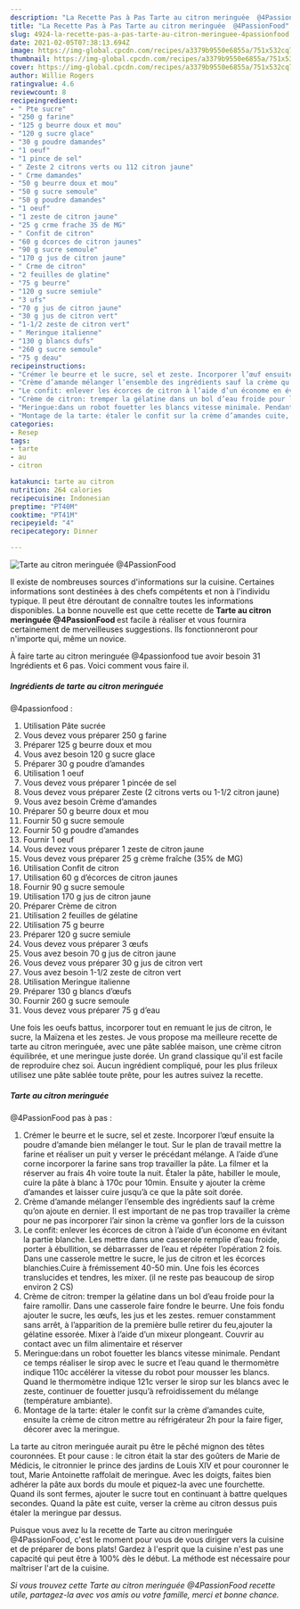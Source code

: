 ```yaml
---
description: "La Recette Pas à Pas Tarte au citron meringuée  @4PassionFood"
title: "La Recette Pas à Pas Tarte au citron meringuée  @4PassionFood"
slug: 4924-la-recette-pas-a-pas-tarte-au-citron-meringuee-4passionfood
date: 2021-02-05T07:38:13.694Z
image: https://img-global.cpcdn.com/recipes/a3379b9550e6855a/751x532cq70/tarte-au-citron-meringuee-4passionfood-photo-principale-de-la-recette.jpg
thumbnail: https://img-global.cpcdn.com/recipes/a3379b9550e6855a/751x532cq70/tarte-au-citron-meringuee-4passionfood-photo-principale-de-la-recette.jpg
cover: https://img-global.cpcdn.com/recipes/a3379b9550e6855a/751x532cq70/tarte-au-citron-meringuee-4passionfood-photo-principale-de-la-recette.jpg
author: Willie Rogers
ratingvalue: 4.6
reviewcount: 8
recipeingredient:
- " Pte sucre"
- "250 g farine"
- "125 g beurre doux et mou"
- "120 g sucre glace"
- "30 g poudre damandes"
- "1 oeuf"
- "1 pince de sel"
- " Zeste 2 citrons verts ou 112 citron jaune"
- " Crme damandes"
- "50 g beurre doux et mou"
- "50 g sucre semoule"
- "50 g poudre damandes"
- "1 oeuf"
- "1 zeste de citron jaune"
- "25 g crme frache 35 de MG"
- " Confit de citron"
- "60 g dcorces de citron jaunes"
- "90 g sucre semoule"
- "170 g jus de citron jaune"
- " Crme de citron"
- "2 feuilles de glatine"
- "75 g beurre"
- "120 g sucre semiule"
- "3 ufs"
- "70 g jus de citron jaune"
- "30 g jus de citron vert"
- "1-1/2 zeste de citron vert"
- " Meringue italienne"
- "130 g blancs dufs"
- "260 g sucre semoule"
- "75 g deau"
recipeinstructions:
- "Crémer le beurre et le sucre, sel et zeste. Incorporer l’œuf ensuite la poudre d’amande bien mélanger le tout. Sur le plan de travail mettre la farine et réaliser un puit y verser le précédant mélange. A l’aide d’une corne incorporer la farine sans trop travailler la pâte. La filmer et la réserver au frais 4h voire toute la nuit. Étaler la pâte, habiller le moule, cuire la pâte à blanc à 170c pour 10min. Ensuite y ajouter la crème d’amandes et laisser cuire jusqu’à ce que la pâte soit dorée."
- "Crème d’amande mélanger l’ensemble des ingrédients sauf la crème qu’on ajoute en dernier. Il est important de ne pas trop travailler la crème pour ne pas incorporer l’air sinon la crème va gonfler lors de la cuisson"
- "Le confit: enlever les écorces de citron à l’aide d’un économe en évitant la partie blanche. Les mettre dans une casserole remplie d’eau froide, porter à ébullition, se débarrasser de l’eau et répéter l’opération 2 fois. Dans une casserole mettre le sucre, le jus de citron et les écorces blanchies.Cuire à frémissement 40-50 min. Une fois les écorces translucides et tendres, les mixer. (il ne reste pas beaucoup de sirop environ 2 CS)"
- "Crème de citron: tremper la gélatine dans un bol d’eau froide pour la faire ramollir. Dans une casserole faire fondre le beurre. Une fois fondu ajouter le sucre, les œufs, les jus et les zestes. remuer constamment sans arrêt, à l’apparition de la première bulle retirer du feu,ajouter la gélatine essorée. Mixer à l’aide d’un mixeur plongeant. Couvrir au contact avec un film alimentaire et réserver"
- "Meringue:dans un robot fouetter les blancs vitesse minimale. Pendant ce temps réaliser le sirop avec le sucre et l’eau quand le thermomètre indique 110c accélérer la vitesse du robot pour mousser les blancs. Quand le thermomètre indique 121c verser le sirop sur les blancs avec le zeste, continuer de fouetter jusqu’à refroidissement du mélange (température ambiante)."
- "Montage de la tarte: étaler le confit sur la crème d’amandes cuite, ensuite la crème de citron mettre au réfrigérateur 2h pour la faire figer, décorer avec la meringue."
categories:
- Resep
tags:
- tarte
- au
- citron

katakunci: tarte au citron 
nutrition: 264 calories
recipecuisine: Indonesian
preptime: "PT40M"
cooktime: "PT41M"
recipeyield: "4"
recipecategory: Dinner

---
```



![Tarte au citron meringuée 
@4PassionFood](https://img-global.cpcdn.com/recipes/a3379b9550e6855a/751x532cq70/tarte-au-citron-meringuee-4passionfood-photo-principale-de-la-recette.jpg)

Il existe de nombreuses sources d'informations sur la cuisine. Certaines informations sont destinées à des chefs compétents et non à l'individu typique. Il peut être déroutant de connaître toutes les informations disponibles. La bonne nouvelle est que cette recette de <strong> Tarte au citron meringuée 
@4PassionFood </strong> est facile à réaliser et vous fournira certainement de merveilleuses suggestions. Ils fonctionneront pour n'importe qui, même un novice.

<!--inarticleads1-->

À faire tarte au citron meringuée 
@4passionfood tue avoir besoin 31 Ingrédients et 6 pas. Voici comment vous faire il.

##### Ingrédients de tarte au citron meringuée 
@4passionfood :

1. Utilisation  Pâte sucrée
1. Vous devez vous préparer 250 g farine
1. Préparer 125 g beurre doux et mou
1. Vous avez besoin 120 g sucre glace
1. Préparer 30 g poudre d’amandes
1. Utilisation 1 oeuf
1. Vous devez vous préparer 1 pincée de sel
1. Vous devez vous préparer  Zeste (2 citrons verts ou 1-1/2 citron jaune)
1. Vous avez besoin  Crème d’amandes
1. Préparer 50 g beurre doux et mou
1. Fournir 50 g sucre semoule
1. Fournir 50 g poudre d’amandes
1. Fournir 1 oeuf
1. Vous devez vous préparer 1 zeste de citron jaune
1. Vous devez vous préparer 25 g crème fraîche (35% de MG)
1. Utilisation  Confit de citron
1. Utilisation 60 g d’écorces de citron jaunes
1. Fournir 90 g sucre semoule
1. Utilisation 170 g jus de citron jaune
1. Préparer  Crème de citron
1. Utilisation 2 feuilles de gélatine
1. Utilisation 75 g beurre
1. Préparer 120 g sucre semiule
1. Vous devez vous préparer 3 œufs
1. Vous avez besoin 70 g jus de citron jaune
1. Vous devez vous préparer 30 g jus de citron vert
1. Vous avez besoin 1-1/2 zeste de citron vert
1. Utilisation  Meringue italienne
1. Préparer 130 g blancs d’œufs
1. Fournir 260 g sucre semoule
1. Vous devez vous préparer 75 g d’eau


Une fois les oeufs battus, incorporer tout en remuant le jus de citron, le sucre, la Maïzena et les zestes. Je vous propose ma meilleure recette de tarte au citron meringuée, avec une pâte sablée maison, une crème citron équilibrée, et une meringue juste dorée. Un grand classique qu&#39;il est facile de reproduire chez soi. Aucun ingrédient compliqué, pour les plus frileux utilisez une pâte sablée toute prête, pour les autres suivez la recette. 

<!--inarticleads2-->

##### Tarte au citron meringuée 
@4PassionFood pas à pas :

1. Crémer le beurre et le sucre, sel et zeste. Incorporer l’œuf ensuite la poudre d’amande bien mélanger le tout. Sur le plan de travail mettre la farine et réaliser un puit y verser le précédant mélange. A l’aide d’une corne incorporer la farine sans trop travailler la pâte. La filmer et la réserver au frais 4h voire toute la nuit. Étaler la pâte, habiller le moule, cuire la pâte à blanc à 170c pour 10min. Ensuite y ajouter la crème d’amandes et laisser cuire jusqu’à ce que la pâte soit dorée.
1. Crème d’amande mélanger l’ensemble des ingrédients sauf la crème qu’on ajoute en dernier. Il est important de ne pas trop travailler la crème pour ne pas incorporer l’air sinon la crème va gonfler lors de la cuisson
1. Le confit: enlever les écorces de citron à l’aide d’un économe en évitant la partie blanche. Les mettre dans une casserole remplie d’eau froide, porter à ébullition, se débarrasser de l’eau et répéter l’opération 2 fois. Dans une casserole mettre le sucre, le jus de citron et les écorces blanchies.Cuire à frémissement 40-50 min. Une fois les écorces translucides et tendres, les mixer. (il ne reste pas beaucoup de sirop environ 2 CS)
1. Crème de citron: tremper la gélatine dans un bol d’eau froide pour la faire ramollir. Dans une casserole faire fondre le beurre. Une fois fondu ajouter le sucre, les œufs, les jus et les zestes. remuer constamment sans arrêt, à l’apparition de la première bulle retirer du feu,ajouter la gélatine essorée. Mixer à l’aide d’un mixeur plongeant. Couvrir au contact avec un film alimentaire et réserver
1. Meringue:dans un robot fouetter les blancs vitesse minimale. Pendant ce temps réaliser le sirop avec le sucre et l’eau quand le thermomètre indique 110c accélérer la vitesse du robot pour mousser les blancs. Quand le thermomètre indique 121c verser le sirop sur les blancs avec le zeste, continuer de fouetter jusqu’à refroidissement du mélange (température ambiante).
1. Montage de la tarte: étaler le confit sur la crème d’amandes cuite, ensuite la crème de citron mettre au réfrigérateur 2h pour la faire figer, décorer avec la meringue.


La tarte au citron meringuée aurait pu être le pêché mignon des têtes couronnées. Et pour cause : le citron était la star des goûters de Marie de Médicis, le citronnier le prince des jardins de Louis XIV et pour couronner le tout, Marie Antoinette raffolait de meringue. Avec les doigts, faites bien adhérer la pâte aux bords du moule et piquez-la avec une fourchette. Quand ils sont fermes, ajouter le sucre tout en continuant à battre quelques secondes. Quand la pâte est cuite, verser la crème au citron dessus puis étaler la meringue par dessus. 

<!--inarticleads1-->

<p>
Puisque vous avez lu la recette de Tarte au citron meringuée 
@4PassionFood, c'est le moment pour vous de vous diriger vers la cuisine et de préparer de bons plats! Gardez à l'esprit que la cuisine n'est pas une capacité qui peut être à 100% dès le début. La méthode est nécessaire pour maîtriser l'art de la cuisine.
</p>

<p>
<i>Si vous trouvez cette Tarte au citron meringuée 
@4PassionFood recette utile, partagez-la avec vos amis ou votre famille, merci et bonne chance.</i>
</p>
